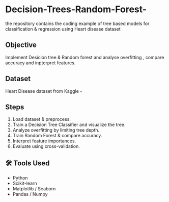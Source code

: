 # Decision-Trees-Random-Forest-
the repository contains the coding example of tree based models for classification &amp; regression using Heart disease dataset

## Objective 
Implement Desicion tree & Random forest and analyse overfitting , compare accuracy and inpterpret features.

## Dataset
Heart Disease dataset from Kaggle - 

## Steps
1. Load dataset & preprocess.
2. Train a Decision Tree Classifier and visualize the tree.
3. Analyze overfitting by limiting tree depth.
4. Train Random Forest & compare accuracy.
5. Interpret feature importances.
6. Evaluate using cross-validation.

## 🛠 Tools Used
- Python
- Scikit-learn
- Matplotlib / Seaborn
- Pandas / Numpy
